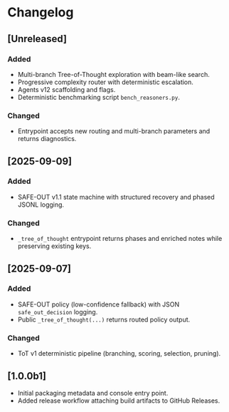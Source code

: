 # Changelog

## [Unreleased]
### Added
- Multi-branch Tree-of-Thought exploration with beam-like search.
- Progressive complexity router with deterministic escalation.
- Agents v12 scaffolding and flags.
- Deterministic benchmarking script `bench_reasoners.py`.

### Changed
- Entrypoint accepts new routing and multi-branch parameters and returns diagnostics.

## [2025-09-09]
### Added
- SAFE-OUT v1.1 state machine with structured recovery and phased JSONL logging.
### Changed
- `_tree_of_thought` entrypoint returns phases and enriched notes while preserving existing keys.

## [2025-09-07]
### Added
- SAFE-OUT policy (low-confidence fallback) with JSON `safe_out_decision` logging.
- Public `_tree_of_thought(...)` returns routed policy output.

### Changed
- ToT v1 deterministic pipeline (branching, scoring, selection, pruning).

## [1.0.0b1]
- Initial packaging metadata and console entry point.
- Added release workflow attaching build artifacts to GitHub Releases.
